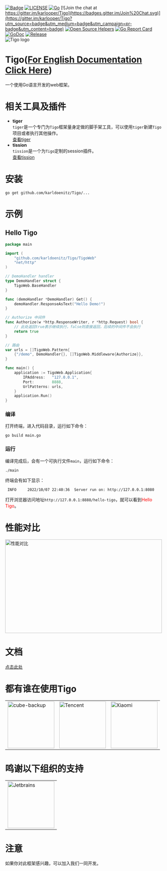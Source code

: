 [![Badge](https://img.shields.io/badge/link-Tigo-blue.svg)](https://karldoenitz.github.io/Tigo/)
[![LICENSE](https://img.shields.io/badge/license-Tigo-blue.svg)](https://github.com/karldoenitz/Tigo/blob/master/LICENSE)
[![Go](https://github.com/karldoenitz/Tigo/actions/workflows/go.yml/badge.svg)](https://github.com/karldoenitz/Tigo/actions/workflows/go.yml)
[![Join the chat at https://gitter.im/karlooper/Tigo](https://badges.gitter.im/Join%20Chat.svg)](https://gitter.im/karlooper/Tigo?utm_source=badge&utm_medium=badge&utm_campaign=pr-badge&utm_content=badge)
[![Open Source Helpers](https://www.codetriage.com/karldoenitz/tigo/badges/users.svg)](https://www.codetriage.com/karldoenitz/Tigo)
[![Go Report Card](https://goreportcard.com/badge/github.com/karldoenitz/Tigo)](https://goreportcard.com/report/github.com/karldoenitz/Tigo)
[![GoDoc](https://godoc.org/github.com/karldoenitz/Tigo?status.svg)](https://pkg.go.dev/github.com/karldoenitz/Tigo)
[![Release](https://img.shields.io/github/release/karldoenitz/Tigo.svg)](https://github.com/karldoenitz/Tigo/releases)  
![Tigo logo](https://raw.githubusercontent.com/karldoenitz/Tigo/master/documentation/tigo_logo.jpg "this is Tigo logo")  
# Tigo([For English Documentation Click Here](https://github.com/karldoenitz/Tigo/blob/master/README_EN.md))
一个使用Go语言开发的web框架。

# 相关工具及插件
- **tiger**  
`tiger`是一个专门为`Tigo`框架量身定做的脚手架工具，可以使用`tiger`新建`Tigo`项目或者执行其他操作。  
[查看tiger](https://github.com/karldoenitz/tiger)  
- **tission**  
`tission`是一个为`Tigo`定制的session插件。  
[查看tission](https://github.com/karldoenitz/tission)

# 安装
```
go get github.com/karldoenitz/Tigo/...
```

# 示例
## Hello Tigo
```go
package main

import (
    "github.com/karldoenitz/Tigo/TigoWeb"
    "net/http"
)

// DemoHandler handler
type DemoHandler struct {
    TigoWeb.BaseHandler
}

func (demoHandler *DemoHandler) Get() {
    demoHandler.ResponseAsText("Hello Demo!")
}

// Authorize 中间件
func Authorize(w *http.ResponseWriter, r *http.Request) bool {
	// 此处返回true表示继续执行，false则直接返回，后续的中间件不会执行
	return true
}

// 路由
var urls = []TigoWeb.Pattern{
    {"/demo", DemoHandler{}, []TigoWeb.Middleware{Authorize}},
}

func main() {
    application := TigoWeb.Application{
        IPAddress:   "127.0.0.1",
        Port:        8888,
        UrlPatterns: urls,
    }
    application.Run()
}
```
### 编译
打开终端，进入代码目录，运行如下命令：
```
go build main.go
```
### 运行
编译完成后，会有一个可执行文件```main```，运行如下命令：
```
./main
```
终端会有如下显示：
```
 INFO     2022/10/07 22:40:36  Server run on: http://127.0.0.1:8080
```
打开浏览器访问地址```http://127.0.0.1:8888/hello-tigo```，就可以看到<font color=red>Hello Tigo</font>。

# 性能对比
<img src="https://github.com/karldoenitz/Tigo/blob/master/documentation/chart.png" width="100%" height="300px" alt="性能对比"/> 

# 文档
[点击此处](https://github.com/karldoenitz/Tigo/blob/master/documentation/documentation.md)
# 都有谁在使用Tigo
<table>
<tr>
<td><a href="https://www.cubebackup.com" target="_blank"><img src="https://karldoenitz.github.io/TigoOld/img/cubebackup.png" width="150px" height="150px" alt="cube-backup"/></a></td>
<td><a href="https://open2.campus.qq.com" target="_blank"><img src="https://karldoenitz.github.io/TigoOld/img/tencent.png" width="150px" height="150px" alt="Tencent"/></a></td>
<td><img src="https://karldoenitz.github.io/TigoOld/img/xiaomi.png" width="150px" height="150px" alt="Xiaomi"/></td>
</tr>
</table>

# 鸣谢以下组织的支持
<table>
<tr>
<td><a href="https://www.jetbrains.com/?from=Tigo" target="_blank"><img src="https://karldoenitz.github.io/TigoOld/img/jetbrains.png" width="150px" height="150px" alt="Jetbrains"/></a></td>
</tr>
</table>


# 注意
如果你对此框架感兴趣，可以加入我们一同开发。
